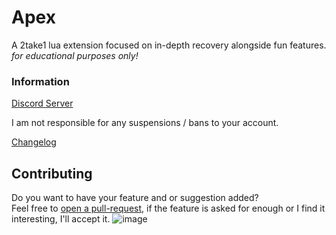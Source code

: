 # Apex
A 2take1 lua extension focused on in-depth recovery alongside fun features. \
*for educational purposes only!*

### Information
[Discord Server](https://discord.gg/jWJMPNbWD8) 

I am not responsible for any suspensions / bans to your account. 

[Changelog](https://github.com/Unknxwn007/Apex/blob/main/changelog.md)

## Contributing
Do you want to have your feature and or suggestion added? \
Feel free to [open a pull-request](https://github.com/Unknxwn007/Apex/pulls), if the feature is asked for enough or I find it interesting, I'll accept it. 
![image](https://github.com/Unknxwn007/Apex/assets/122758988/88407abf-a254-4f39-b27d-0394bb1a0008)
